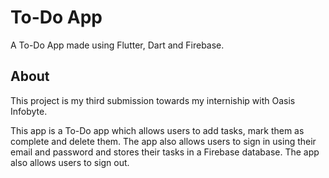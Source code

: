 # To-Do App

A To-Do App made using Flutter, Dart and Firebase.

## About

This project is my third submission towards my interniship with Oasis Infobyte.

This app is a To-Do app which allows users to add tasks, mark them as complete and delete them. The app also allows users to sign in using their email and password and stores their tasks in a Firebase database. The app also allows users to sign out.
